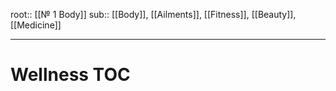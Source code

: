 
root:: [[№ 1 Body]]
sub:: [[Body]], [[Ailments]], [[Fitness]], [[Beauty]], [[Medicine]]


---




# Wellness TOC

